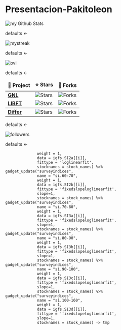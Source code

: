 # Presentacion-Pakitoleon


<img align="center" src="https://github-readme-stats.vercel.app/api?username=Pakitoleon&include_all_commits=true&count_private=true&show_icons=true&line_height=20&title_color=2B5BBD&icon_color=1124BB&text_color=A1A1A1&bg_color=0,000000,130F40" alt="my Github Stats"/>

defaults <- 

<img align="center" src="https://github-readme-streak-stats.herokuapp.com/?user=Pakitoleon&theme=tokyonight" alt="mystreak"/>

defaults <- 

<img align="center" src="https://github-readme-stats.vercel.app/api/top-langs?username=Pakitoleon&show_icons=true&locale=en&layout=compact&theme=chartreuse-dark" alt="ovi" />

defaults <- 

<table>
  <thead align="center">
    <tr border: none;>
      <td><b>📘 Project</b></td>
      <td><b>⭐ Stars</b></td>
      <td><b>🤝 Forks</b></td>
    </tr>
  </thead>
  <tbody>
    <tr>
      <td><a href="https://github.com/Pakitoleon/get-next-line-42-malaga"><b>GNL</b></a></td>
      <td><img alt="Stars" src="https://img.shields.io/github/stars/Pakitoleon/get_next_line-42-malaga/?style=flat-square&labelColor=343b41"/></td>
      <td><img alt="Forks" src="https://img.shields.io/github/forks/Pakitoleon/get_next_line-42-malaga/?style=flat-square&labelColor=343b41"/></td>
    </tr>
    <tr>
      <td><a href="https://github.com/Pakitoleon/libft-42-malaga"><b>LIBFT</b></a></td>
      <td><img alt="Stars" src="https://img.shields.io/github/stars/Pakitoleon/libft-42-malaga?style=flat-square&labelColor=343b41"/></td>
      <td><img alt="Forks" src="https://img.shields.io/github/forks/Pakitoleon/libft-42-malaga/?style=flat-square&labelColor=343b41"/></td>
    </tr>
      <tbody>
    <tr>
      <td><a href="https://github.com/Pakitoleon/differ"><b>Differ</b></a></td>
      <td><img alt="Stars" src="https://img.shields.io/github/stars/Pakitoleon/differ?style=flat-square&labelColor=343b41"/></td>
      <td><img alt="Forks" src="https://img.shields.io/github/forks/Pakitoleon/differ?style=flat-square&labelColor=343b41"/></td>
    </tr>
  </tbody>
</table>

defaults <- 

<img alt="followers" title="Follow me on Github" src="https://img.shields.io/github/followers/Pakitoleon?color=236ad3&style=for-the-badge&logo=github&label=Follow"/>

defaults <- 

                  weight = 1,
                  data = igfs.SI2a[[i]],
                  fittype = 'loglinearfit',
                  stocknames = stock_names) %>% 
    gadget_update("surveyindices",
                  name = "si.60-70",
                  weight = 1,
                  data = igfs.SI2b[[i]],
                  fittype = 'fixedslopeloglinearfit',
                  slope=1,
                  stocknames = stock_names) %>% 
    gadget_update("surveyindices",
                  name = "si.70-80",
                  weight = 1,
                  data = igfs.SI3a[[i]],
                  fittype = 'fixedslopeloglinearfit',
                  slope=1,
                  stocknames = stock_names) %>% 
    gadget_update("surveyindices",
                  name = "si.80-90",
                  weight = 1,
                  data = igfs.SI3b[[i]],
                  fittype = 'fixedslopeloglinearfit',
                  slope=1,
                  stocknames = stock_names) %>% 
    gadget_update("surveyindices",
                  name = "si.90-100",
                  weight = 1,
                  data = igfs.SI3c[[i]],
                  fittype = 'fixedslopeloglinearfit',
                  slope=1,
                  stocknames = stock_names) %>% 
    gadget_update("surveyindices",
                  name = "si.100-160",
                  weight = 1,
                  data = igfs.SI3d[[i]],
                  fittype = 'fixedslopeloglinearfit',
                  slope=1,
                  stocknames = stock_names) -> tmp

